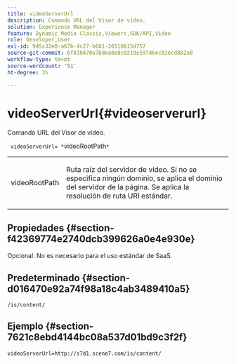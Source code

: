 ```yaml
---
title: videoServerUrl
description: Comando URL del Visor de vídeo.
solution: Experience Manager
feature: Dynamic Media Classic,Viewers,SDK/API,Video
role: Developer,User
exl-id: 945c32e0-a67b-4c27-b661-26510615d757
source-git-commit: 6f838470a7bdea8e8c0219e59746ec82ecd802a8
workflow-type: tm+mt
source-wordcount: '51'
ht-degree: 3%

---
```


# videoServerUrl{#videoserverurl}

Comando URL del Visor de vídeo.

` videoServerUrl= *`videoRootPath`*`

<table id="table_C616483932C2482CA9794DDD7313FD7C"> 
 <tbody> 
  <tr> 
   <td colname="col1"> <p> <span class="codeph"> <span class="varname"> videoRootPath</span> </span> </p> </td> 
   <td colname="col2"> <p> Ruta raíz del servidor de vídeo. Si no se especifica ningún dominio, se aplica el dominio del servidor de la página. Se aplica la resolución de ruta URI estándar. </p> </td> 
  </tr> 
 </tbody> 
</table>

## Propiedades {#section-f42369774e2740dcb399626a0e4e930e}

Opcional. No es necesario para el uso estándar de SaaS.

## Predeterminado {#section-d016470e92a74f98a18c4ab3489410a5}

`/is/content/`

## Ejemplo {#section-7621c8ebd4144bc08a537d01bd9c3f2f}

```
videoServerUrl=http://s7d1.scene7.com/is/content/
```
